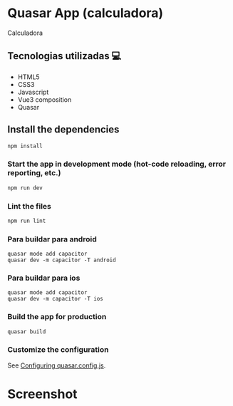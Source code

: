 # Quasar App (calculadora)

Calculadora

## Tecnologias utilizadas 💻
<ul>
  <li>HTML5</li>
  <li>CSS3</li>
  <li>Javascript</li>
  <li>Vue3 composition</li>
  <li>Quasar</li>
</ul>

## Install the dependencies
```bash
npm install
```

### Start the app in development mode (hot-code reloading, error reporting, etc.)
```bash
npm run dev
```


### Lint the files
```bash
npm run lint
```

### Para buildar para android
```
quasar mode add capacitor
quasar dev -m capacitor -T android
```

### Para buildar para ios
```
quasar mode add capacitor
quasar dev -m capacitor -T ios
```

### Build the app for production
```bash
quasar build
```

### Customize the configuration
See [Configuring quasar.config.js](https://v2.quasar.dev/quasar-cli-vite/quasar-config-js).


# Screenshot

<img src="">
